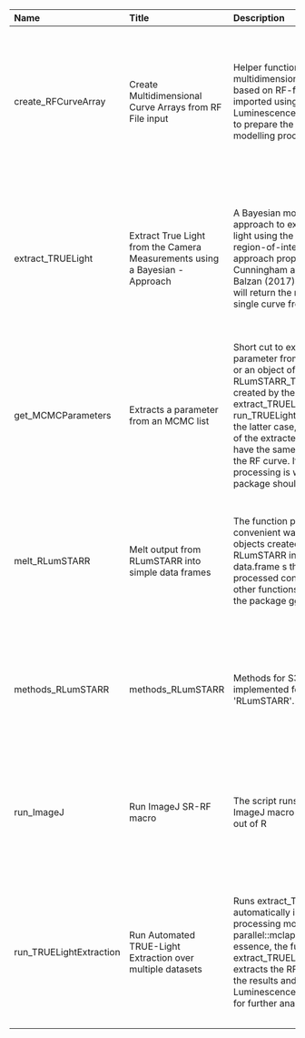 

| Name                    | Title                                                                           | Description                                                                                                                                                                                                                                                                                                                                  | Version | m.Date | m.Time | Author                                                                                                                    | Citation                                                                                                                                                                                                                                                                                                 |
|:------------------------|:--------------------------------------------------------------------------------|:---------------------------------------------------------------------------------------------------------------------------------------------------------------------------------------------------------------------------------------------------------------------------------------------------------------------------------------------|:--------|:-------|:-------|:--------------------------------------------------------------------------------------------------------------------------|:---------------------------------------------------------------------------------------------------------------------------------------------------------------------------------------------------------------------------------------------------------------------------------------------------------|
| create_RFCurveArray     | Create Multidimensional Curve Arrays from RF File input                         | Helper function to create a multidimensional curve array based on RF-file input imported using the function  Luminescence::read_RF2R()  to prepare the Bayesian modelling process                                                                                                                                                            | 0.1.0   | NA     | NA     | Sebastian Kreutzer, Institute of Geography, Heidelberg University (Germany) -  , RLum Developer Team                   | Kreutzer, S., 2024. create_RFCurveArray(): Create Multidimensional Curve Arrays from RF File input. Function version 0.1.0. In: Kreutzer, S., Mittelstrass, D., 2024. RLumSTARR: Spatially Resolved Radiofluorescence Analysis (EXPERIMENTAL PACKAGE). R package version 0.1.0.9000-134.                 |
| extract_TRUELight       | Extract True Light from the Camera Measurements using a Bayesian -  Approach | A Bayesian modelling approach to extract the true light using the expanding region-of-interest (ROI) approach proposed by Cunningham and Clark-Balzan (2017). The function will return the results for a  single  curve from a  single  ROI                                                                                                  | 0.1.1   | NA     | NA     | Sebastian Kreutzer, Institute of Geography, Heidelberg University (Germany) -  , RLum Developer Team                   | Kreutzer, S., 2024. extract_TRUELight(): Extract True Light from the Camera Measurements using a Bayesian Approach. Function version 0.1.1. In: Kreutzer, S., Mittelstrass, D., 2024. RLumSTARR: Spatially Resolved Radiofluorescence Analysis (EXPERIMENTAL PACKAGE). R package version 0.1.0.9000-134. |
| get_MCMCParameters      | Extracts a parameter from an MCMC list                                          | Short cut to extract a parameter from an MCMC list or an object of class RLumSTARR_TRUELight  created by the functions  extract_TRUELight  or  run_TRUELightExtraction . In the latter case, the row names of the extracted matrices have the same dimension as the RF curve. If more processing is wanted,  'coda'  package should be used. | 0.1.1   | NA     | NA     | Sebastian Kreutzer, Institute of Geography, Heidelberg University (Germany) -  , RLum Developer Team                   | Kreutzer, S., 2024. get_MCMCParameters(): Extracts a parameter from an MCMC list. Function version 0.1.1. In: Kreutzer, S., Mittelstrass, D., 2024. RLumSTARR: Spatially Resolved Radiofluorescence Analysis (EXPERIMENTAL PACKAGE). R package version 0.1.0.9000-134.                                   |
| melt_RLumSTARR          | Melt output from RLumSTARR into simple data frames                              | The function provides a convenient way to convert the objects created by RLumSTARR into simple  data.frame s that can be processed conveniently by other functions for example the package  ggplot2 .                                                                                                                                        | 0.1.0   | NA     | NA     | Sebastian Kreutzer, Geography & Earth Sciences, Aberystwyth University -  (United Kingdom) -  , RLum Developer Team | Kreutzer, S., 2024. melt_RLumSTARR(): Melt output from RLumSTARR into simple data frames. Function version 0.1.0. In: Kreutzer, S., Mittelstrass, D., 2024. RLumSTARR: Spatially Resolved Radiofluorescence Analysis (EXPERIMENTAL PACKAGE). R package version 0.1.0.9000-134.                           |
| methods_RLumSTARR       | methods_RLumSTARR                                                               | Methods for S3-generics implemented for the package 'RLumSTARR'.                                                                                                                                                                                                                                                                             | NA      | NA     | NA     | Sebastian Kreutzer, Institute of Geography, Heidelberg University (Germany) -  , RLum Developer Team                   | Kreutzer, S., 2024. methods_RLumSTARR(): methods_RLumSTARR. In: Kreutzer, S., Mittelstrass, D., 2024. RLumSTARR: Spatially Resolved Radiofluorescence Analysis (EXPERIMENTAL PACKAGE). R package version 0.1.0.9000-134.                                                                                 |
| run_ImageJ              | Run ImageJ SR-RF macro                                                          | The script runs the SR-RF ImageJ macro in batch mode out of R                                                                                                                                                                                                                                                                                | 0.1.0   | NA     | NA     | Sebastian Kreutzer, Institute of Geography, Heidelberg University (Germany) -  , RLum Developer Team                   | Kreutzer, S., 2024. run_ImageJ(): Run ImageJ SR-RF macro. Function version 0.1.0. In: Kreutzer, S., Mittelstrass, D., 2024. RLumSTARR: Spatially Resolved Radiofluorescence Analysis (EXPERIMENTAL PACKAGE). R package version 0.1.0.9000-134.                                                           |
| run_TRUELightExtraction | Run Automated TRUE-Light Extraction over multiple datasets                      | Runs  extract_TRUELight  automatically in a parallel processing mode using  parallel::mclapply . In essence, the function calls  extract_TRUELight  and extracts the RF curves from the results and constructs an  Luminescence::RLum.Analysis  for further analyses.                                                                        | 0.1.0   | NA     | NA     | Sebastian Kreutzer, Institute of Geography, Heidelberg University (Germany) -  , RLum Developer Team                   | Kreutzer, S., 2024. run_TRUELightExtraction(): Run Automated TRUE-Light Extraction over multiple datasets. Function version 0.1.0. In: Kreutzer, S., Mittelstrass, D., 2024. RLumSTARR: Spatially Resolved Radiofluorescence Analysis (EXPERIMENTAL PACKAGE). R package version 0.1.0.9000-134.          |

